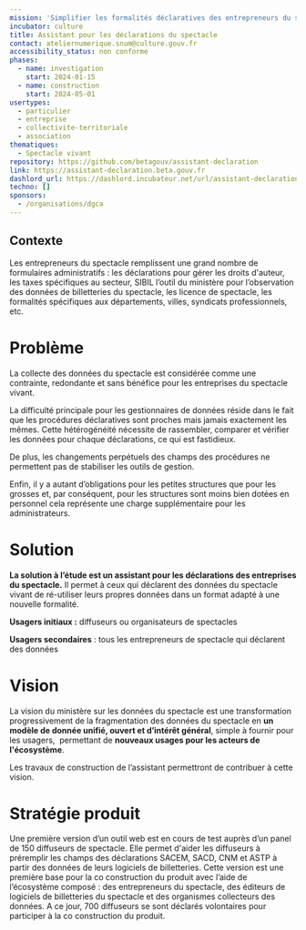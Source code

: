 ```yaml
---
mission: 'Simplifier les formalités déclaratives des entrepreneurs du spectacle '
incubator: culture
title: Assistant pour les déclarations du spectacle
contact: ateliernumerique.snum@culture.gouv.fr
accessibility_status: non conforme
phases:
  - name: investigation
    start: 2024-01-15
  - name: construction
    start: 2024-05-01
usertypes:
  - particulier
  - entreprise
  - collectivite-territoriale
  - association
thematiques:
  - Spectacle vivant
repository: https://github.com/betagouv/assistant-declaration
link: https://assistant-declaration.beta.gouv.fr
dashlord_url: https://dashlord.incubateur.net/url/assistant-declaration-beta-gouv-fr/
techno: []
sponsors:
  - /organisations/dgca
---
```

## **Contexte**

Les entrepreneurs du spectacle remplissent une grand nombre de formulaires administratifs : les déclarations pour gérer les droits d'auteur, les taxes spécifiques au secteur, SIBIL l’outil du ministère pour l’observation des données de billetteries du spectacle, les licence de spectacle, les formalités spécifiques aux départements, villes, syndicats professionnels, etc.

# **Problème**

La collecte des données du spectacle est considérée comme une contrainte, redondante et sans bénéfice pour les entreprises du spectacle vivant.

La difficulté principale pour les gestionnaires de données réside dans le fait que les procédures déclaratives sont proches mais jamais exactement les mêmes. Cette hétérogénéité nécessite de rassembler, comparer et vérifier les données pour chaque déclarations, ce qui est fastidieux.

De plus, les changements perpétuels des champs des procédures ne permettent pas de stabiliser les outils de gestion.

Enfin, il y a autant d’obligations pour les petites structures que pour les grosses et, par conséquent, pour les structures sont moins bien dotées en personnel cela représente une charge supplémentaire pour les administrateurs.

# **Solution**

**La solution à l’étude est un assistant pour les déclarations des entreprises du spectacle.** Il permet à ceux qui déclarent des données du spectacle vivant de ré-utiliser leurs propres données dans un format adapté à une nouvelle formalité.

**Usagers initiaux :** diffuseurs ou organisateurs de spectacles

**Usagers secondaires** : tous les entrepreneurs de spectacle qui déclarent des données

# **Vision**

La vision du ministère sur les données du spectacle est une transformation progressivement de la fragmentation des données du spectacle en **un modèle de donnée unifié, ouvert et d’intérêt général**, simple à fournir pour les usagers,  permettant de **nouveaux usages pour les acteurs de l'écosystème**.

Les travaux de construction de l’assistant permettront de contribuer à cette vision.

# **Stratégie produit**

Une première version d’un outil web est en cours de test auprès d’un panel de 150 diffuseurs de spectacle. Elle permet d'aider les diffuseurs à préremplir les champs des déclarations SACEM, SACD, CNM et ASTP à partir des données de leurs logiciels de billetteries. Cette version est une première base pour la co construction du produit avec l’aide de l’écosystème composé : des entrepreneurs du spectacle, des éditeurs de logiciels de billetteries du spectacle et des organismes collecteurs des données. A ce jour, 700 diffuseurs se sont déclarés volontaires pour participer à la co construction du produit.